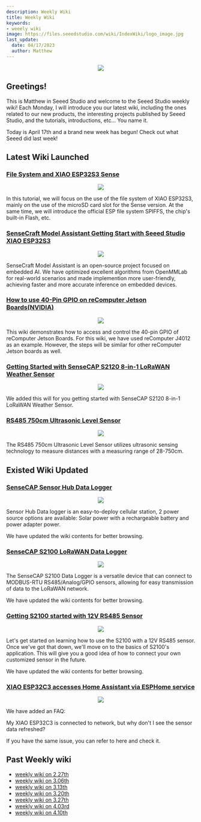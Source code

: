 ```yaml
---
description: Weekly Wiki
title: Weekly Wiki
keywords:
- weeely wiki
image: https://files.seeedstudio.com/wiki/IndexWiki/logo_image.jpg
last_update:
  date: 04/17/2023
  author: Matthew
---
```


<div align="center"><img width={1000} src="https://files.seeedstudio.com/wiki/IndexWiki/logo.png" /></div>

## Greetings!

This is Matthew in Seeed Studio and welcome to the Seeed Studio weekly wiki! Each Monday, I will introduce you our latest wiki, including the ones related to our new products, the interesting projects published by Seeed Studio, and the tutorials, introductions, etc... You name it.

Today is April 17th and a brand new week has begun! Check out what Seeed did last week!

## Latest Wiki Launched

### [File System and XIAO ESP32S3 Sense](https://wiki.seeedstudio.com/xiao_esp32s3_sense_filesystem/)

<div align="center"><img width={800} src="https://files.seeedstudio.com/wiki/SeeedStudio-XIAO-ESP32S3/img/73.jpg" /></div>

In this tutorial, we will focus on the use of the file system of XIAO ESP32S3, mainly on the use of the microSD card slot for the Sense version. At the same time, we will introduce the official ESP file system SPIFFS, the chip's built-in Flash, etc.

### [SenseCraft Model Assistant Getting Start with Seeed Studio XIAO ESP32S3](https://wiki.seeedstudio.com/xiao_esp32s3_edgelab/)

<div align="center"><img width={800} src="https://raw.githubusercontent.com/Seeed-Studio/edgelab-example-esp32/main/docs/_static/esp32/images/esp32s3-xiao-lcd.png" /></div>

SenseCraft Model Assistant is an open-source project focused on embedded AI. We have optimized excellent algorithms from OpenMMLab for real-world scenarios and made implemention more user-friendly, achieving faster and more accurate inference on embedded devices.

### [How to use 40-Pin GPIO on reComputer Jetson Boards(NVIDIA)](https://wiki.seeedstudio.com/reComputer_Jetson_GPIO/)

<div align="center"><img width={800} src="https://files.seeedstudio.com/wiki/reComputer-GPIO/4.png" /></div>

This wiki demonstrates how to access and control the 40-pin GPIO of reComputer Jetson Boards. For this wiki, we have used reComputer J4012 as an example. However, the steps will be similar for other reComputer Jetson boards as well.

### [Getting Started with SenseCAP S2120 8-in-1 LoRaWAN Weather Sensor](https://wiki.seeedstudio.com/Getting_Started_with_SenseCAP_S2120_8-in-1_LoRaWAN_Weather_Sensor/)

<div align="center"><img width={800} src="https://files.seeedstudio.com/wiki/wiki%20images/S2120%20Tutorials-Getting%20Started%20with%20SenseCAP%20S2120%208-in-1%20LoRaWAN%20Weather%20Sensor.files/Tutorials-Getting%20Started%20with%20SenseCAP%20S2120%208-in-1%20LoRaWAN%20Weather%20Sensor6116.png" /></div>

We added this will for you getting started with SenseCAP S2120 8-in-1 LoRaWAN Weather Sensor.

### [RS485 750cm Ultrasonic Level Sensor](/RS485_750cm_Ultrasonic_Sensor-1)

<div align="center"><img width={800} src="https://files.seeedstudio.com/wiki/750cm%20ultrasonic%20sensor/image1.jpeg" /></div>

The RS485 750cm Ultrasonic Level Sensor utilizes ultrasonic sensing technology to measure distances with a measuring range of 28-750cm.

## Existed Wiki Updated

### [SenseCAP Sensor Hub Data Logger](https://wiki.seeedstudio.com/Sensor/SenseCAP/SenseCAP_Data_Logger/SenseCAP-Sensor-Hub-Data-Logger/)

<div align="center"><img width={600} src="https://files.seeedstudio.com/products/102991154/wiki%20images/Sensor-Hub-2-1030x736.png" /></div>

Sensor Hub Data logger is an easy-to-deploy cellular station, 2 power source options are available: Solar power with a rechargeable battery and power adapter power. 

We have updated the wiki contents for better browsing.

### [SenseCAP S2100 LoRaWAN Data Logger](https://wiki.seeedstudio.com/Sensor/SenseCAP/SenseCAP_Data_Logger/Data_Logger/)

<div align="center"><img width={800} src="https://files.seeedstudio.com/wiki/SenseCAP/Data_Logger/3.png" /></div>

The SenseCAP S2100 Data Logger is a versatile device that can connect to MODBUS-RTU RS485/Analog/GPIO sensors, allowing for easy transmission of data to the LoRaWAN network. 

We have updated the wiki contents for better browsing.

### [Getting S2100 started with 12V RS485 Sensor](https://wiki.seeedstudio.com/Sensor/SenseCAP/SenseCAP_Data_Logger/tutorial/How_to_Configure_the_12V_RS485_Sensor_for_S2100_Data_Logger/)

<div align="center"><img width={200} src="https://files.seeedstudio.com/wiki/SenseCAP-S2110/12V_RS485_Sensor/36.png" /></div>

Let's get started on learning how to use the S2100 with a 12V RS485 sensor. Once we've got that down, we'll move on to the basics of S2100's application. This will give you a good idea of how to connect your own customized sensor in the future.

We have updated the wiki contents for better browsing.

### [XIAO ESP32C3 accesses Home Assistant via ESPHome service](https://wiki.seeedstudio.com/xiao-esp32c3-esphome/#faq4-my-xiao-esp32c3-is-connected-to-network-but-why-dont-i-see-the-sensor-data-refreshed)

<div align="center"><img width={800} src="https://files.seeedstudio.com/wiki/homs-xiaoc3-linkstar/esphome-pinconnect.png" /></div>

We have added an FAQ:

My XIAO ESP32C3 is connected to network, but why don't I see the sensor data refreshed?

If you have the same issue, you can refer to here and check it.

## Past Weekly wiki

- [weekly wiki on 2.27th](/Seeed_Elderly/weekly_wiki/wiki227)
- [weekly wiki on 3.06th](/Seeed_Elderly/weekly_wiki/wiki306)
- [weekly wiki on 3.13th](/Seeed_Elderly/weekly_wiki/wiki313)
- [weekly wiki on 3.20th](/Seeed_Elderly/weekly_wiki/wiki320)
- [weekly wiki on 3.27th](/Seeed_Elderly/weekly_wiki/wiki327)
- [weekly wiki on 4.03rd](/Seeed_Elderly/weekly_wiki/wiki403)
- [weekly wiki on 4.10th](/Seeed_Elderly/weekly_wiki/wiki410)

